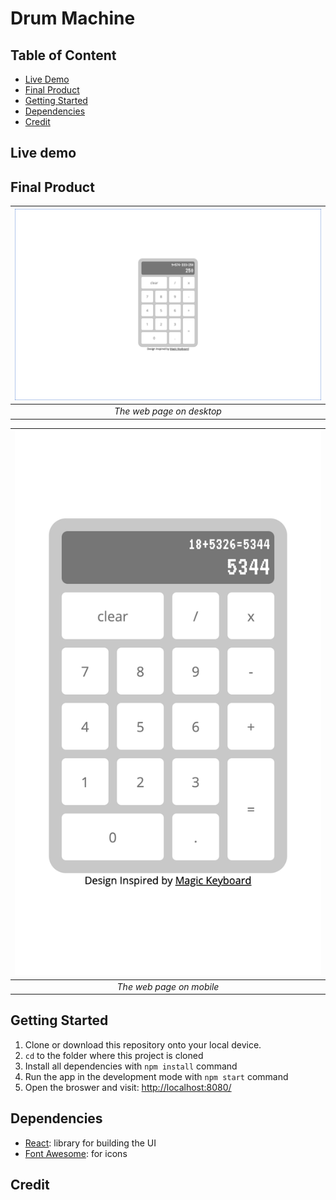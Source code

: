 # Drum Machine
<!-- 
A react drum machine with 9 clickable drum pad elements, which can also be trigger by key press. The drum machine also has a display, power button and volume control.  
This is one of my project for [Front End Development Libraries Projects](https://www.freecodecamp.org/learn/front-end-development-libraries/) on [freeCodeCamp](https://www.freecodecamp.org/): [Build a Drum Machine](https://www.freecodecamp.org/learn/front-end-development-libraries/front-end-development-libraries-projects/build-a-drum-machine). -->

## Table of Content

- [Live Demo](#live-demo)
- [Final Product](#final-product)
- [Getting Started](#getting-started)
- [Dependencies](#dependencies)
- [Credit](#credit)

## Live demo
<!-- 
This project was bootstrapped with [Create React App](https://github.com/facebook/create-react-app). It is deployed to [Netlify](https://www.netlify.com/):  
https://drum-pod.netlify.app/ -->

## Final Product

| ![desktop](./docs/desktop.png) |
| :----------------------------: |
|   _The web page on desktop_    |

| ![mobile](./docs/mobile.png) |
| :--------------------------: |
|   _The web page on mobile_   |

## Getting Started

1. Clone or download this repository onto your local device.
2. `cd` to the folder where this project is cloned
3. Install all dependencies with `npm install` command
4. Run the app in the development mode with `npm start` command
5. Open the broswer and visit: [http://localhost:8080/](http://localhost:8080/)

## Dependencies

- [React](https://reactjs.org/): library for building the UI
- [Font Awesome](https://fontawesome.com/): for icons

## Credit
<!-- 
- The design is cloned from [CSA Images](https://www.csaimages.com/preview.asp?image=837422&itemw=4&itemf=0001&itemstep=1&itemx=2).
- [Favicons](https://www.flaticon.com/free-icon/ipod_2213) made by [Freepik](https://www.freepik.com) from [www.flaticon.com](https://www.flaticon.com/). Modified by myself. -->
